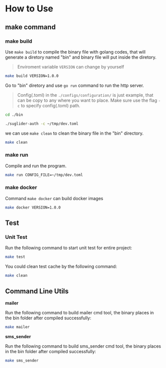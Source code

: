 # How to Use

## make command

### make build

Use `make build` to compile the binary file with golang codes, that will generate a diretory named "bin" and binary file will put inside the diretory.

> Enviroment variable `VERSION` can change by yourself

```bash
make build VERSION=1.0.0
```

Go to "bin" diretory and use `go run` command to run the http server.

> Config(.toml) in the `./configs/configuration/` is just example, that can be copy to any where you want to place. Make sure use the flag `-c` to specify config(.toml) path.

```bash
cd ./bin

./suglider-auth -c ~/tmp/dev.toml
```

we can use `make clean` to clean the binary file in the "bin" directory.
```bash
make clean
```

### make run

Compile and run the program.

```bash
make run CONFIG_FILE=~/tmp/dev.toml
```

### make docker

Command `make docker` can build docker images

```bash
make docker VERSION=1.0.0
```

## Test

### Unit Test

Run the following command to start unit test for entire project:

```bash
make test
```

You could clean test cache by the following command:

```bash
make clean
```

## Command Line Utils

**mailer**

Run the following command to build mailer cmd tool, the binary places in the bin folder after compiled successfully:

```bash
make mailer
```

**sms_sender**

Run the following command to build sms_sender cmd tool, the binary places in the bin folder after compiled successfully:

```bash
make sms_sender
```
